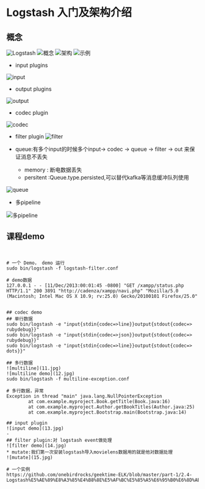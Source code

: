 # Logstash 入门及架构介绍
## 概念
![Logstash](1.jpg)
![概念](2.jpg)
![架构](3.jpg)
![示例](4.jpg)

* input plugins

![input](5.jpg)

* output plugins

![output](6.jpg)


* codec plugin

![codec](7.jpg)

* filter plugin
![filter](8.jpg)

* queue:有多个input的时候多个input-> codec -> queue -> filter -> out 来保证消息不丢失

  * memory : 断电数据丢失
  *  persitent :Queue.type.persisted,可以替代kafka等消息缓冲队列使用

![queue](9.jpg)
* 多pipeline

![多pipeline](10.jpg)

## 课程demo
```


# 一个 Demo， demo 运行
sudo bin/logstash -f logstash-filter.conf

# demo数据
127.0.0.1 - - [11/Dec/2013:00:01:45 -0800] "GET /xampp/status.php HTTP/1.1" 200 3891 "http://cadenza/xampp/navi.php" "Mozilla/5.0 (Macintosh; Intel Mac OS X 10.9; rv:25.0) Gecko/20100101 Firefox/25.0"


## codec demo
## 单行数据
sudo bin/logstash -e "input{stdin{codec=>line}}output{stdout{codec=> rubydebug}}"
sudo bin/logstash -e "input{stdin{codec=>json}}output{stdout{codec=> rubydebug}}"
sudo bin/logstash -e "input{stdin{codec=>line}}output{stdout{codec=> dots}}"

## 多行数据
![multiline](11.jpg)
![multiline demo](12.jpg)
sudo bin/logstash -f multiline-exception.conf

# 多行数据，异常
Exception in thread "main" java.lang.NullPointerException
        at com.example.myproject.Book.getTitle(Book.java:16)
        at com.example.myproject.Author.getBookTitles(Author.java:25)
        at com.example.myproject.Bootstrap.main(Bootstrap.java:14)

## input plugin
![input demo](13.jpg)
-
## filter plugin:对 logstash event做处理
![filter demo](14.jpg)
* mutate:我们第一次安装logstash导入movielens数据用的就是他对数据处理
![mutate](15.jpg)

# 一个实例
https://github.com/onebirdrocks/geektime-ELK/blob/master/part-1/2.4-Logstash%E5%AE%89%E8%A3%85%E4%B8%8E%E5%AF%BC%E5%85%A5%E6%95%B0%E6%8D%AE/movielens/logstash.conf

```
